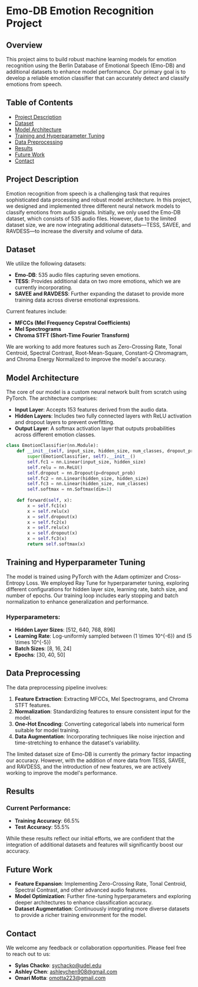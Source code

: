 # Emo-DB Emotion Recognition Project

## Overview
This project aims to build robust machine learning models for emotion recognition using the Berlin Database of Emotional Speech (Emo-DB) and additional datasets to enhance model performance. Our primary goal is to develop a reliable emotion classifier that can accurately detect and classify emotions from speech.

## Table of Contents
- [Project Description](#project-description)
- [Dataset](#dataset)
- [Model Architecture](#model-architecture)
- [Training and Hyperparameter Tuning](#training-and-hyperparameter-tuning)
- [Data Preprocessing](#data-preprocessing)
- [Results](#results)
- [Future Work](#future-work)
- [Contact](#contact)

## Project Description
Emotion recognition from speech is a challenging task that requires sophisticated data processing and robust model architecture. In this project, we designed and implemented three different neural network models to classify emotions from audio signals. Initially, we only used the Emo-DB dataset, which consists of 535 audio files. However, due to the limited dataset size, we are now integrating additional datasets—TESS, SAVEE, and RAVDESS—to increase the diversity and volume of data.

## Dataset
We utilize the following datasets:
- **Emo-DB**: 535 audio files capturing seven emotions.
- **TESS**: Provides additional data on two more emotions, which we are currently incorporating.
- **SAVEE and RAVDESS**: Further expanding the dataset to provide more training data across diverse emotional expressions.

Current features include:
- **MFCCs (Mel Frequency Cepstral Coefficients)**
- **Mel Spectrograms**
- **Chroma STFT (Short-Time Fourier Transform)**

We are working to add more features such as Zero-Crossing Rate, Tonal Centroid, Spectral Contrast, Root-Mean-Square, Constant-Q Chromagram, and Chroma Energy Normalized to improve the model's accuracy.

## Model Architecture
The core of our model is a custom neural network built from scratch using PyTorch. The architecture comprises:
- **Input Layer**: Accepts 153 features derived from the audio data.
- **Hidden Layers**: Includes two fully connected layers with ReLU activation and dropout layers to prevent overfitting.
- **Output Layer**: A softmax activation layer that outputs probabilities across different emotion classes.

```python
class EmotionClassifier(nn.Module):
    def __init__(self, input_size, hidden_size, num_classes, dropout_prob=0.2):
        super(EmotionClassifier, self).__init__()
        self.fc1 = nn.Linear(input_size, hidden_size)
        self.relu = nn.ReLU()
        self.dropout = nn.Dropout(p=dropout_prob)
        self.fc2 = nn.Linear(hidden_size, hidden_size)
        self.fc3 = nn.Linear(hidden_size, num_classes)
        self.softmax = nn.Softmax(dim=1)
    
    def forward(self, x):
        x = self.fc1(x)
        x = self.relu(x)
        x = self.dropout(x)
        x = self.fc2(x)
        x = self.relu(x)
        x = self.dropout(x)
        x = self.fc3(x)
        return self.softmax(x)
```

## Training and Hyperparameter Tuning
The model is trained using PyTorch with the Adam optimizer and Cross-Entropy Loss. We employed Ray Tune for hyperparameter tuning, exploring different configurations for hidden layer size, learning rate, batch size, and number of epochs. Our training loop includes early stopping and batch normalization to enhance generalization and performance.

### Hyperparameters:
- **Hidden Layer Sizes**: [512, 640, 768, 896]
- **Learning Rate**: Log-uniformly sampled between \(1 \times 10^{-6}\) and \(5 \times 10^{-5}\)
- **Batch Sizes**: [8, 16, 24]
- **Epochs**: [30, 40, 50]

## Data Preprocessing
The data preprocessing pipeline involves:
1. **Feature Extraction**: Extracting MFCCs, Mel Spectrograms, and Chroma STFT features.
2. **Normalization**: Standardizing features to ensure consistent input for the model.
3. **One-Hot Encoding**: Converting categorical labels into numerical form suitable for model training.
4. **Data Augmentation**: Incorporating techniques like noise injection and time-stretching to enhance the dataset's variability.

The limited dataset size of Emo-DB is currently the primary factor impacting our accuracy. However, with the addition of more data from TESS, SAVEE, and RAVDESS, and the introduction of new features, we are actively working to improve the model's performance.

## Results
### Current Performance:
- **Training Accuracy**: 66.5%
- **Test Accuracy**: 55.5%

While these results reflect our initial efforts, we are confident that the integration of additional datasets and features will significantly boost our accuracy.

## Future Work
- **Feature Expansion**: Implementing Zero-Crossing Rate, Tonal Centroid, Spectral Contrast, and other advanced audio features.
- **Model Optimization**: Further fine-tuning hyperparameters and exploring deeper architectures to enhance classification accuracy.
- **Dataset Augmentation**: Continuously integrating more diverse datasets to provide a richer training environment for the model.

## Contact
We welcome any feedback or collaboration opportunities. Please feel free to reach out to us:

- **Sylas Chacko**: [sychacko@udel.edu](mailto:sychacko@udel.edu)
- **Ashley Chen**: [ashleychen908@gmail.com](mailto:ashleychen908@gmail.com)
- **Omari Motta**: [omotta223@gmail.com](mailto:omotta223@gmail.com)
